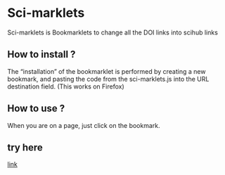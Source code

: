# Sci-marklets
Sci-marklets is Bookmarklets to change all the DOI links into scihub links

## How to install ?
The “installation” of the bookmarklet is performed by creating a new bookmark, and pasting the code from the sci-marklets.js into the URL destination field.
(This works on Firefox)

## How to use ?
When you are on a page, just click on the bookmark.

## try here

<a href="url" target="_blank">link</a>
